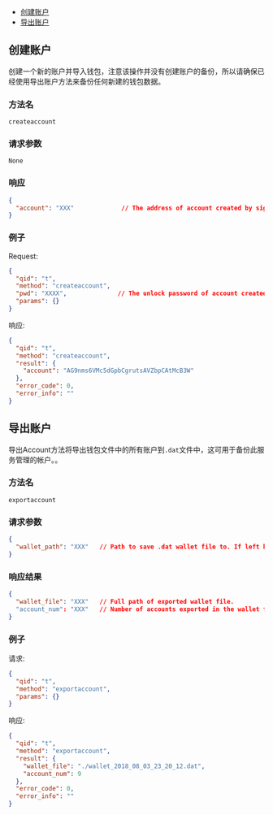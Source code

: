 


- [创建账户](#创建账户)
- [导出账户](#导出账户)


## 创建账户

创建一个新的账户并导入钱包，注意该操作并没有创建账户的备份，所以请确保已经使用导出账户方法来备份任何新建的钱包数据。

### 方法名
```
createaccount
```

### 请求参数
```
None
```

### 响应
```json
{
  "account": "XXX"             // The address of account created by sigsvr
}
```

### 例子

Request:
```json
{
  "qid": "t",
  "method": "createaccount",
  "pwd": "XXXX",              // The unlock password of account created by sigsvr
  "params": {}
}
```

响应:
```json
{
  "qid": "t",
  "method": "createaccount",
  "result": {
    "account": "AG9nms6VMc5dGpbCgrutsAVZbpCAtMcB3W"
  },
  "error_code": 0,
  "error_info": ""
}
```

## 导出账户

导出Account方法将导出钱包文件中的所有账户到`.dat`文件中，这可用于备份此服务管理的帐户。。

### 方法名
```
exportaccount
```


### 请求参数

```json
{
  "wallet_path": "XXX"   // Path to save .dat wallet file to. If left blank, will default to the sigsvr default path.
}
```


### 响应结果

```json
{
  "wallet_file": "XXX"   // Full path of exported wallet file.
  "account_num": "XXX"   // Number of accounts exported in the wallet file.
}
```


### 例子

请求:
```json
{
  "qid": "t",
  "method": "exportaccount",
  "params": {}
}
```

响应:
```json
{
  "qid": "t",
  "method": "exportaccount",
  "result": {
    "wallet_file": "./wallet_2018_08_03_23_20_12.dat",
    "account_num": 9
  },
  "error_code": 0,
  "error_info": ""
}
```
